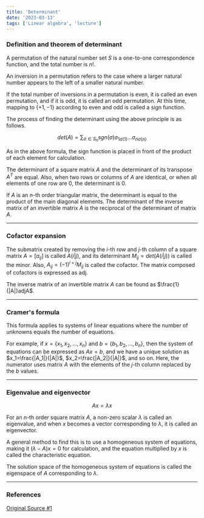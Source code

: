 ```yaml
---
title: 'Determinant'
date: '2023-03-13'
tags: ['Linear algebra', 'lecture']
---
```


### Definition and theorem of determinant

A permutation of the natural number set $S$ is a one-to-one correspondence function, and the total number is $n!$.

An inversion in a permutation refers to the case where a larger natural number appears to the left of a smaller natural number.

If the total number of inversions in a permutation is even, it is called an even permutation, and if it is odd, it is called an odd permutation. At this time, mapping to $\{+1, -1\}$ according to even and odd is called a sign function.

The process of finding the determinant using the above principle is as follows.

$$
det(A)=\sum_{\sigma \in S_n}sgn(\sigma)\sigma_{1\sigma(1)}...\sigma_{n\sigma(n)}
$$

As in the above formula, the sign function is placed in front of the product of each element for calculation.

The determinant of a square matrix $A$ and the determinant of its transpose $A^T$ are equal. Also, when two rows or columns of $A$ are identical, or when all elements of one row are 0, the determinant is 0.

If $A$ is an $n$-th order triangular matrix, the determinant is equal to the product of the main diagonal elements. The determinant of the inverse matrix of an invertible matrix $A$ is the reciprocal of the determinant of matrix $A$.

---

### Cofactor expansion

The submatrix created by removing the $i$-th row and $j$-th column of a square matrix $A=[a_{ij}]$ is called $A(i|j)$, and its determinant $M_{ij}=det(A(i|j))$ is called the minor. Also, $A_{ij}=(-1)^{i+j}M_{ij}$ is called the cofactor. The matrix composed of cofactors is expressed as adj.

The inverse matrix of an invertible matrix $A$ can be found as $\frac{1}{|A|}adjA$.

---

### Cramer's formula

This formula applies to systems of linear equations where the number of unknowns equals the number of equations.

For example, if $x=\{x_1, x_2, …, x_n\}$ and $b=\{b_1, b_2, …, b_n\}$, then the system of equations can be expressed as $Ax=b$, and we have a unique solution as $x_1=\frac{|A_1|}{|A|}$, $x_2=\frac{|A_2|}{|A|}$, and so on. Here, the numerator uses matrix $A$ with the elements of the $j$-th column replaced by the $b$ values.

---

### Eigenvalue and eigenvector

$$
Ax=\lambda x
$$

For an $n$-th order square matrix $A$, a non-zero scalar $\lambda$ is called an eigenvalue, and when $x$ becomes a vector corresponding to $\lambda$, it is called an eigenvector.

A general method to find this is to use a homogeneous system of equations, making it $(\lambda-A)x=0$ for calculation, and the equation multiplied by $x$ is called the characteristic equation.

The solution space of the homogeneous system of equations is called the eigenspace of $A$ corresponding to $\lambda$.

---

### References

[Original Source #1](http://matrix.skku.ac.kr/2015-Album/BigBook-LinearAlgebra-2015.pdf)